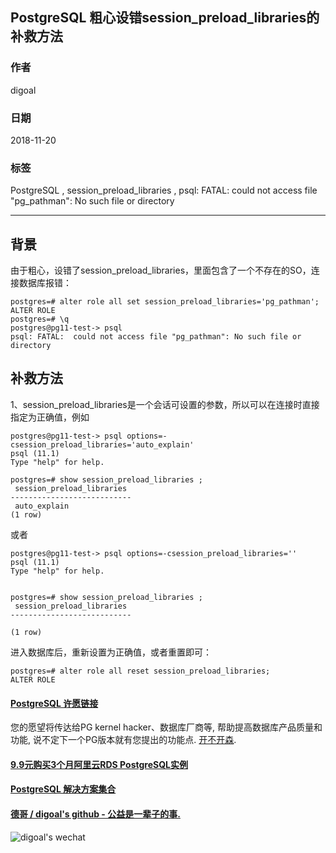 ## PostgreSQL 粗心设错session_preload_libraries的补救方法  
                                                                                 
### 作者                                                                                 
digoal                                                                                 
                                                                                 
### 日期                                                                                 
2018-11-20                                                                             
                                                                                 
### 标签                                                                                 
PostgreSQL , session_preload_libraries , psql: FATAL:  could not access file "pg_pathman": No such file or directory           
                                                                                 
----                                                                                 
                                                                                 
## 背景      
由于粗心，设错了session_preload_libraries，里面包含了一个不存在的SO，连接数据库报错：  
  
```  
postgres=# alter role all set session_preload_libraries='pg_pathman';  
ALTER ROLE  
postgres=# \q  
postgres@pg11-test-> psql  
psql: FATAL:  could not access file "pg_pathman": No such file or directory  
```  
  
## 补救方法  
1、session_preload_libraries是一个会话可设置的参数，所以可以在连接时直接指定为正确值，例如  
  
```  
postgres@pg11-test-> psql options=-csession_preload_libraries='auto_explain'  
psql (11.1)  
Type "help" for help.  
  
postgres=# show session_preload_libraries ;  
 session_preload_libraries   
---------------------------  
 auto_explain  
(1 row)  
```  
  
或者  
  
```  
postgres@pg11-test-> psql options=-csession_preload_libraries=''  
psql (11.1)  
Type "help" for help.  
  
  
postgres=# show session_preload_libraries ;  
 session_preload_libraries   
---------------------------  
   
(1 row)  
```  
  
进入数据库后，重新设置为正确值，或者重置即可：  
  
```  
postgres=# alter role all reset session_preload_libraries;  
ALTER ROLE  
```  
  
    
  
  
  
  
  
  
  
  
  
  
  
  
  
  
  
  
  
  
  
  
  
  
  
  
  
  
  
  
  
  
  
  
  
  
  
  
  
  
  
  
  
  
  
  
  
  
  
  
  
  
  
  
  
  
  
  
  
  
  
#### [PostgreSQL 许愿链接](https://github.com/digoal/blog/issues/76 "269ac3d1c492e938c0191101c7238216")
您的愿望将传达给PG kernel hacker、数据库厂商等, 帮助提高数据库产品质量和功能, 说不定下一个PG版本就有您提出的功能点. [开不开森](https://github.com/digoal/blog/issues/76 "269ac3d1c492e938c0191101c7238216").  
  
  
#### [9.9元购买3个月阿里云RDS PostgreSQL实例](https://www.aliyun.com/database/postgresqlactivity "57258f76c37864c6e6d23383d05714ea")
  
  
#### [PostgreSQL 解决方案集合](https://yq.aliyun.com/topic/118 "40cff096e9ed7122c512b35d8561d9c8")
  
  
#### [德哥 / digoal's github - 公益是一辈子的事.](https://github.com/digoal/blog/blob/master/README.md "22709685feb7cab07d30f30387f0a9ae")
  
  
![digoal's wechat](../pic/digoal_weixin.jpg "f7ad92eeba24523fd47a6e1a0e691b59")
  
